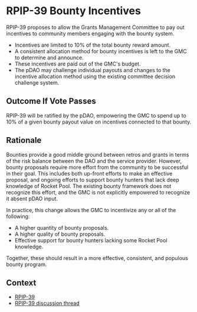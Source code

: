 
# RPIP-39 Bounty Incentives

RPIP-39 proposes to allow the Grants Management Committee to pay out incentives to community members engaging with the bounty system.

* Incentives are limited to 10% of the total bounty reward amount.
* A consistent allocation method for bounty incentives is left to the GMC to determine and announce.
* These incentives are paid out of the GMC's budget.
* The pDAO may challenge individual payouts and changes to the incentive allocation method using the existing committee decision challenge system.

## Outcome If Vote Passes

RPIP-39 will be ratified by the pDAO, empowering the GMC to spend up to 10% of a given bounty payout value on incentives connected to that bounty. 

## Rationale

Bounties provide a good middle ground between retros and grants in terms of the risk balance between the DAO and the service provider. However, bounty proposals require more effort from the community to be successful in their goal. This includes both up-front efforts to make an effective proposal, and ongoing efforts to support bounty hunters that lack deep knowledge of Rocket Pool. The existing bounty framework does not recognize this effort, and the GMC is not explicitly empowered to recognize it absent pDAO input. 

In practice, this change allows the GMC to incentivize any or all of the following:
* A higher quantity of bounty proposals.
* A higher quality of bounty proposals.
* Effective support for bounty hunters lacking some Rocket Pool knowledge. 

Together, these should result in a more effective, consistent, and populous bounty program. 

## Context

* [RPIP-39](https://rpips.rocketpool.net/RPIPs/RPIP-39)
* [RPIP-39 discussion thread](https://dao.rocketpool.net/t/rpip-39-bounty-incentives-forum-vote-live/2753)
